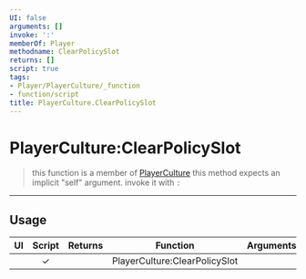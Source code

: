```yaml
---
UI: false
arguments: []
invoke: ':'
memberOf: Player
methodname: ClearPolicySlot
returns: []
script: true
tags:
- Player/PlayerCulture/_function
- function/script
title: PlayerCulture.ClearPolicySlot
---
```

# PlayerCulture:ClearPolicySlot
> this function is a member of [PlayerCulture](civ-6/lua/PlayerCulture.md)
> this method expects an implicit "self" argument. invoke it with `:`
-----
## Usage
|  UI | Script | Returns | Function | Arguments |
|:---:|:------:|-------:|:--------:|:---------|
| |✓||PlayerCulture:ClearPolicySlot||
